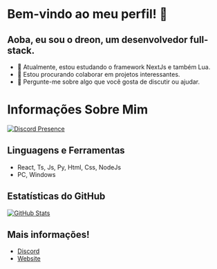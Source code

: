 # Bem-vindo ao meu perfil! 👋

## Aoba, eu sou o dreon, um desenvolvedor full-stack.

- 🌱 Atualmente, estou estudando o framework NextJs e também Lua.
- 👯 Estou procurando colaborar em projetos interessantes.
- 💬 Pergunte-me sobre algo que você gosta de discutir ou ajudar.

# Informações Sobre Mim

[![Discord Presence](https://lanyard.cnrad.dev/api/806285262459764776)](https://discord.com/users/806285262459764776)

## Linguagens e Ferramentas

- React, Ts, Js, Py, Html, Css, NodeJs
- PC, Windows

## Estatísticas do GitHub

[![GitHub Stats](https://github-readme-stats.vercel.app/api?username=dvrkzin&show_icons=true&theme=radical)](https://github.com/dvrkzin)

## Mais informações!

- [Discord](https://discord.gg/infinity-tools-1108882461032718378)
- [Website](https://dreon.site)
